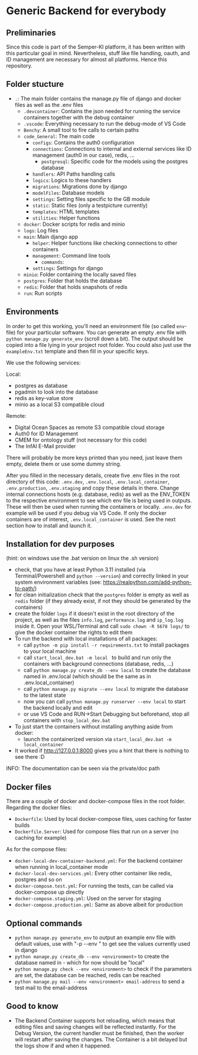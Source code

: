 # Generic Backend for everybody

## Preliminaries
Since this code is part of the Semper-KI platform, it has been written with this particular goal in mind. Nevertheless, stuff like file handling, oauth, and ID management are necessary for almost all platforms. Hence this repository. 

## Folder stucture
- `.`: The main folder contains the manage.py file of django and docker files as well as the .env files
  - `.devcontainer`: Contains the json needed for running the service containers together with the debug container
  - `.vscode`: Everything necessary to run the debug-mode of VS Code
  - `Benchy`: A small tool to fire calls to certain paths
  - `code_General`: The main code
    - `configs`: Contains the auth0 configuration
    - `connections`: Connections to internal and external services like ID management (auth0 in our case), redis, ...
      - `postgresql`: Specific code for the models using the postgres database
    - `handlers`: API Paths handling calls
    - `logics`: Logics to these handlers
    - `migrations`: Migrations done by django
    - `modelFiles`: Database models
    - `settings`: Setting files specific to the GB module
    - `static`: Static files (only a testpicture currently)
    - `templates`: HTML templates
    - `utilities`: Helper functions
  - `docker`: Docker scripts for redis and minio
  - `logs`: Log files
  - `main`: Main django app
    - `helper`: Helper functions like checking connections to other containers
    - `management`: Command line tools
      - `commands`: 
    - `settings`: Settings for django
  - `minio`: Folder containing the locally saved files
  - `postgres`: Folder that holds the database
  - `redis`: Folder that holds snapshots of redis
  - `run`: Run scripts

## Environments
In order to get this working, you'll need an environment file (so called `env`-file) for your particular software. You can generate an empty .env file with ```python manage.py generate_env``` (scroll down a bit). The output should be copied into a file lying in your project root folder. You could also just use the `exampleEnv.txt` template and then fill in your specific keys.

We use the following services:

Local:
- postgres as database
- pgadmin to look into the database
- redis as key-value store
- minio as a local S3 compatible cloud

Remote:
- Digital Ocean Spaces as remote S3 compatible cloud storage
- Auth0 for ID Management
- CMEM for ontology stuff (not necessary for this code)
- The InfAI E-Mail provider

There will probably be more keys printed than you need, just leave them empty, delete them or use some dummy string.

After you filled in the necessary details, create five .env files in the root directory of this code: `.env.dev`, `.env.local`, `.env.local_container`, `.env.production`, `.env.staging` and copy these details in there. Change internal connections hosts (e.g. database, redis) as well as the ENV_TOKEN to the respective environment to see which env file is being used in outputs.
These will then be used when running the containers or locally. `.env.dev` for example will be used if you debug via VS Code. If only the docker containers are of interest, `.env.local_container` is used. See the next section how to install and launch it.

## Installation for dev purposes
(hint: on windows use the .bat version on linux the .sh version)

- check, that you have at least Python 3.11 installed (via Terminal/Powershell and `python --version`) and correctly linked in your system environment variables (see: https://realpython.com/add-python-to-path/)
- for clean initialization check that the `postgres` folder is empty as well as `redis` folder (if they already exist, if not they should be generated by the containers)
- create the folder `logs` if it doesn't exist in the root directory of the project, as well as the files `info.log`, `performance.log` and `ip_log.log` inside it. Open your WSL/Terminal and call `sudo chown -R 5678 logs/` to give the docker container the rights to edit them
- To run the backend with local installations of all packages:
  - call ```python -m pip install -r requirements.txt``` to install packages to your local machine 
  - call ```start_local_dev.bat -m local ``` to build and run only the containers with background connections (database, redis, ...)
  - call ```python manage.py create_db --env local``` to create the database named in .env.local (which should be the same as in .env.local_container) 
  - call ```python manage.py migrate --env local``` to migrate the database to the latest state 
  - now you can call ```python manage.py runserver --env local``` to start the backend locally and edit 
  - or use VS Code and RUN->Start Debugging but beforehand, stop all containers with ```stop_local_dev.bat```
- To just start the containers without installing anything aside from docker:
  - launch the containerized version via ```start_local_dev.bat -m local_container```
- It worked if http://127.0.0.1:8000 gives you a hint that there is nothing to see there :D

INFO: The documentation can be seen via the private/doc path

<!-- ## Debug logging
In order to have debug output in the console, in your .env.[MODE] file set ```DJANGO_LOG_LEVEL=DEBUG```.
To log your messages use ```getLogger("django_debug").debug("your message")``` -->

## Docker files
There are a couple of docker and docker-compose files in the root folder. 
Regarding the docker files:
- `Dockerfile`: Used by local docker-compose files, uses caching for faster builds
- `Dockerfile.Server`:  Used for compose files that run on a server (no caching for example)

As for the compose files:
- `docker-local-dev-container-backend.yml`: For the backend container when running in local_container mode
- `docker-local-dev-services.yml`: Every other container like redis, postgres and so on
- `docker-compose.test.yml`: For running the tests, can be called via docker-compose up directly
- `docker-compose.staging.yml`: Used on the server for staging
- `docker-compose.production.yml`: Same as above albeit for production

## Optional commands
- ```python manage.py generate_env``` to output an example env file with default values, use with "-p --env <environment>" to get see the values currently used in django
- ```python manage.py create_db --env <environment>``` to create the database named in <environment> - which for now should be "local"
- ```python manage.py check --env <environment>``` to check if the parameters are set, the database can be reached, redis can be reached
- ```python manage.py mail --env <environment> email-address``` to send a test mail to the email-address

## Good to know
- The Backend Container supports hot reloading, which means that editing files and saving changes will be reflected instantly. For the Debug Version, the current handler must be finished, then the worker will restart after saving the changes. The Container is a bit delayed but the logs show if and when it happened.

